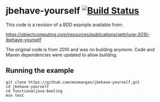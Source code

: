 # jbehave-yourself [![Build Status](https://travis-ci.org/masmangan/jbehave-yourself.svg?branch=master)](https://travis-ci.org/masmangan/jbehave-yourself)

This code is a revision of a BDD example available from:

https://objectcomputing.com/resources/publications/sett/june-2010-jbehave-yourself

The original code is from 2010 and was no building anymore.
Code and Maven dependencies were updated to allow building.

## Running the example

```
git clone https://github.com/masmangan/jbehave-yourself.git
cd jbehave-yourself
cd functionaljava-bowling
mvn test
```

